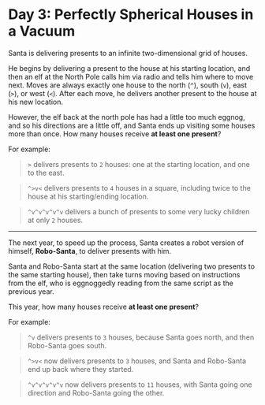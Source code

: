 # Day 3: Perfectly Spherical Houses in a Vacuum

Santa is delivering presents to an infinite two-dimensional grid of houses.

He begins by delivering a present to the house at his starting location, and
then an elf at the North Pole calls him via radio and tells him where to
move next. Moves are always exactly one house to the north (`^`), south
(`v`), east (`>`), or west (`<`). After each move, he delivers another
present to the house at his new location.

However, the elf back at the north pole has had a little too much eggnog,
and so his directions are a little off, and Santa ends up visiting some
houses more than once. How many houses receive **at least one present**?

For example:

> `>` delivers presents to `2` houses: one at the starting location, and one to the east.

> `^>v<` delivers presents to `4` houses in a square, including twice to the house at his starting/ending location.

> `^v^v^v^v^v` delivers a bunch of presents to some very lucky children at only `2` houses.

---

The next year, to speed up the process, Santa creates a robot version of
himself, **Robo-Santa**, to deliver presents with him.

Santa and Robo-Santa start at the same location (delivering two presents to
the same starting house), then take turns moving based on instructions from
the elf, who is eggnoggedly reading from the same script as the previous
year.

This year, how many houses receive **at least one present**?

For example:

> `^v` delivers presents to `3` houses, because Santa goes north, and then Robo-Santa goes south.

> `^>v<` now delivers presents to `3` houses, and Santa and Robo-Santa end up back where they started.

> `^v^v^v^v^v` now delivers presents to `11` houses, with Santa going one direction and Robo-Santa going the other.


